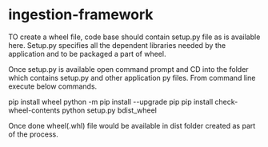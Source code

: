 # ingestion-framework

TO create a wheel file, code base should contain setup.py file as is available here. Setup.py specifies all the dependent libraries needed by the application and to be packaged a part of wheel.

Once setup.py is available open command prompt and CD into the folder which contains setup.py and other application py files.
From command line execute below commands.

pip install wheel
python -m pip install --upgrade pip
pip install check-wheel-contents
python setup.py bdist_wheel 

Once done wheel(.whl) file would be available in dist folder created as part of the process.
